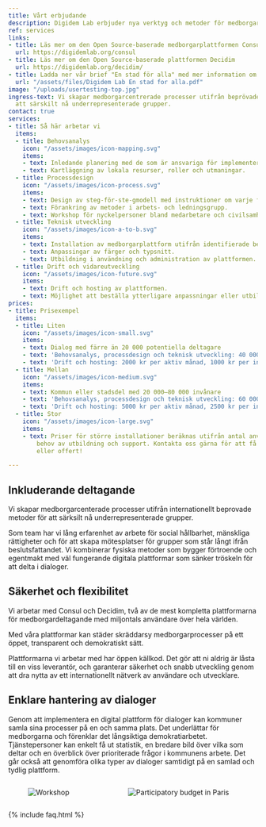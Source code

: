 ```yaml
---
title: Vårt erbjudande
description: Digidem Lab erbjuder nya verktyg och metoder för medborgardeltagande.
ref: services
links:
- title: Läs mer om den Open Source-baserade medborgarplattformen Consul
  url: https://digidemlab.org/consul
- title: Läs mer om den Open Source-baserade plattformen Decidim
  url: https://digidemlab.org/decidim/
- title: Ladda ner vår brief "En stad för alla" med mer information om  hur vi jobbar.
  url: "/assets/files/Digidem Lab En stad for alla.pdf"
image: "/uploads/usertesting-top.jpg"
ingress-text: Vi skapar medborgarcentrerade processer utifrån beprövade metoder för
  att särskilt nå underrepresenterade grupper.
contact: true
services:
- title: Så här arbetar vi
  items:
  - title: Behovsanalys
    icon: "/assets/images/icon-mapping.svg"
    items:
    - text: Inledande planering med de som är ansvariga för implementeringen.
    - text: Kartläggning av lokala resurser, roller och utmaningar.
  - title: Processdesign
    icon: "/assets/images/icon-process.svg"
    items:
    - text: Design av steg-för-ste-gmodell med instruktioner om varje fas.
    - text: Förankring av metoder i arbets- och ledningsgrupp.
    - text: Workshop för nyckelpersoner bland medarbetare och civilsamhälle.
  - title: Teknisk utveckling
    icon: "/assets/images/icon-a-to-b.svg"
    items:
    - text: Installation av medborgarplattform utifrån identifierade behov.
    - text: Anpassingar av färger och typsnitt.
    - text: Utbildning i användning och administration av plattformen.
  - title: Drift och vidareutveckling
    icon: "/assets/images/icon-future.svg"
    items:
    - text: Drift och hosting av plattformen.
    - text: Möjlighet att beställa ytterligare anpassningar eller utbildningar.
prices:
- title: Prisexempel
  items:
  - title: Liten
    icon: "/assets/images/icon-small.svg"
    items:
    - text: Dialog med färre än 20 000 potentiella deltagare
    - text: 'Behovsanalys, processdesign och teknisk utveckling: 40 000 kr'
    - text: 'Drift och hosting: 2000 kr per aktiv månad, 1000 kr per inaktiv månad'
  - title: Mellan
    icon: "/assets/images/icon-medium.svg"
    items:
    - text: Kommun eller stadsdel med 20 000–80 000 invånare
    - text: 'Behovsanalys, processdesign och teknisk utveckling: 60 000 kr'
    - text: 'Drift och hosting: 5000 kr per aktiv månad, 2500 kr per inaktiv månad.'
  - title: Stor
    icon: "/assets/images/icon-large.svg"
    items:
    - text: Priser för större installa­tioner beräknas utifrån antal ­användare och
        behov av utbildning och support. Kontakta oss gärna för att få en prisuppskattning
        eller offert!

---
```

## Inkluderande deltagande
Vi skapar medborgarcenterade processer utifrån internationellt beprovade metoder för att särksilt nå underrepresenterade grupper.

Som team har vi lång erfarenhet av arbete för social hållbarhet, mänskliga rättigheter och för att skapa mötesplatser för grupper som står långt ifrån beslutsfattandet.
Vi kombinerar fysiska metoder som bygger förtroende och egentmakt med väl fungerande digitala plattformar som sänker tröskeln för att delta i dialoger.

## Säkerhet och flexibilitet
Vi arbetar med Consul och Decidim, två av de mest kompletta plattformarna för medborgardeltagande med miljontals användare över hela världen.

Med våra plattformar kan städer skräddarsy medborgarprocesser på ett öppet, transparent och demokratiskt sätt.

Plattformarna vi arbetar med har öppen källkod. Det gör att ni aldrig är låsta till en viss leverantör, och garanterar säkerhet och snabb utveckling genom att dra nytta av ett internationellt nätverk av användare och utvecklare.

## Enklare hantering av dialoger
Genom att implementera en digital plattform för dialoger kan kommuner samla sina processer på en och samma plats. Det underlättar för medborgarna och förenklar det långsiktiga demokratiarbetet.
Tjänstepersoner kan enkelt få ut statistik, en bredare bild över vilka som deltar och en överblick över prioriterade frågor i kommunens arbete. Det går också att genomföra olika typer av dialoger samtidigt på en samlad och tydlig plattform.

<!--
<figure class="image is-2by1">
  <img src="{{site.baseurl}}/uploads/usertesting.jpg" alt="Usertesting of Consul">
</figure>
-->
<div class="columns">
  <div class="column">
    <figure class="image is-3by2">
      <img src="{{site.baseurl}}/uploads/workshop.jpg" alt="Workshop">
    </figure>
  </div>
  <div class="column">
    <figure class="image is-3by2">
      <img src="{{site.baseurl}}/uploads/paris2.jpg" alt="Participatory budget in Paris">
    </figure>
  </div>
</div>

{% include faq.html %}